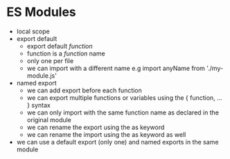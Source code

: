 # ES Modules

- local scope
- export default
  - export default *function*
  - function is a *function* name
  - only one per file
  - we can import with a different name e.g import anyName from './my-module.js'
- named export
    - we can add export before each function
    - we can export multiple functions or variables using the { function, ... } syntax
    - we can only import with the same function name as declared in the original module
    - we can rename the export using the as keyword
    - we can rename the import using the as keyword as well
- we can use a default export (only one) and named exports in the same module
